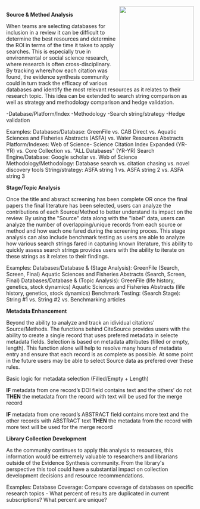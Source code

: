 <img src="https://user-images.githubusercontent.com/89118428/155393065-780381a0-ff77-45d3-b2ee-40332ef72064.png" width="200" align="right"/>


**Source & Method Analysis**

When teams are selecting databases for inclusion in a review it can be difficult to determine the best resources and determine the ROI in terms of the time it takes to apply searches. This is especially true in environmental or social science research, where research is often cross-disciplinary. By tracking where/how each citation was found, the evidence synthesis community could in turn track the efficacy of various databases and identify the most relevant resources as it relates to their research topic. This idea can be extended to search string comparison as well as strategy and methodology comparison and hedge validation.

-Database/Platform/Index
-Methodology
-Search string/strategy
-Hedge validation

Examples:
Databases/Database: GreenFile vs. CAB Direct vs. Aquatic Sciences and Fisheries Abstracts (ASFA) vs. Water Resources Abstracts
Platform/Indexes: Web of Science- Science Citation Index Expanded (YR-YR) vs. Core Collection vs. "ALL Databases" (YR-YR)
Search Engine/Database: Google scholar vs. Web of Science
Methodology/Methodology: Database search vs. citation chasing vs. novel discovery tools
String/strategy: ASFA string 1 vs. ASFA string 2 vs. ASFA string 3



**Stage/Topic Analysis**

Once the title and absract screening has been complete OR once the final papers the final literature has been selected, users can analyze the contributions of each Source/Method to better understand its impact on the review. By using the "Source" data along with the "label" data, users can analyze the number of overlapping/unique records from each source or method and how each one fared during the screening proces. This stage analysis can also include benchmark testing as users are able to analyze how various search strings fared in capturing known literature, this ability to quickly assess search strings provides users with the ability to iterate on these strings as it relates to their findings.

Examples: 
Databases/Database & (Stage Analysis): GreenFile (Search, Screen, Final) Aquatic Sciences and Fisheries Abstracts (Search, Screen, Final)
Databases/Database & (Topic Analysis): GreenFile (life history, genetics, stock dynamics) Aquatic Sciences and Fisheries Abstracts (life history, genetics, stock dynamics)
Benchmark Testing: (Search Stage): String #1 vs. String #2 vs. Benchmarking articles



**Metadata Enhancement**

Beyond the ability to analyze and track an idividual citations' Source/Methods. The functions behind CiteSource provides users with the ability to create a single record that uses prefered metadata in selecte metadata fields. Selection is based on metadata attributes (filled or empty, length). This function alone will help to resolve many hours of metadata entry and ensure that each record is as complete as possible. At some point in the future users may be able to select Source data as prefered over these rules.

Basic logic for metadata selection (Filled/Empty + Length)

**IF** metadata from one record’s DOI field contains text and the others’ do not **THEN** the metadata from the record with text will be used for the merge record

**IF** metadata from one record’s ABSTRACT field contains more text and the other records with ABSTRACT text **THEN** the metadata from the record with more text will be used for the merge record



**Library Collection Development**

As the community continues to apply this analysis to resources, this information would be extremely valuable to researchers and librarians outside of the Evidence Synthesis community. From the library's perspective this tool could have a substantial impact on collection development decisions and resource recommendations. 

Examples:
Database Coverage: Compare coverage of databases on specific research topics - What percent of results are duplicated in current subscriptions? What percent are unique? 